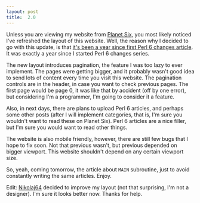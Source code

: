 ```yaml
---
layout: post
title:  2.0
---
```

Unless you are viewing my website from [Planet Six](http://planetsix.perl.org/),
you most likely noticed I've refreshed the layout of this website. Well,
the reason why I decided to go with this update, is that [it's been a year
since first Perl&nbsp;6 changes article](http://glitchmr.github.io/perl-6-changes-2012W37.html).
It was exactly a year since I started Perl&nbsp;6 changes series.

The new layout introduces pagination, the feature I was too lazy to ever
implement. The pages were getting bigger, and it probably wasn't good
idea to send lots of content every time you visit this website. The
pagination controls are in the header, in case you want to check previous
pages. The first page would be page 0, it was like that by accident (off
by one error), but considering I'm a programmer, I'm going to consider
it a feature.

Also, in next days, there are plans to upload Perl&nbsp;6 articles, and
perhaps some other posts (after I will implement categories, that is, I'm
sure you wouldn't want to read these on Planet Six). Perl&nbsp;6 articles
are a nice filler, but I'm sure you would want to read other things.

The website is also mobile friendly, however, there are still few bugs
that I hope to fix soon. Not that previous wasn't, but previous depended
on bigger viewport. This website shouldn't depend on any certain viewport
size.

So, yeah, coming tomorrow, the article about `MAIN` subroutine, just to
avoid constantly writing the same articles. Enjoy.

Edit: [Nikolaj64](https://github.com/Nikolaj64) decided to improve my
layout (not that surprising, I'm not a designer). I'm sure it looks
better now. Thanks for help.
